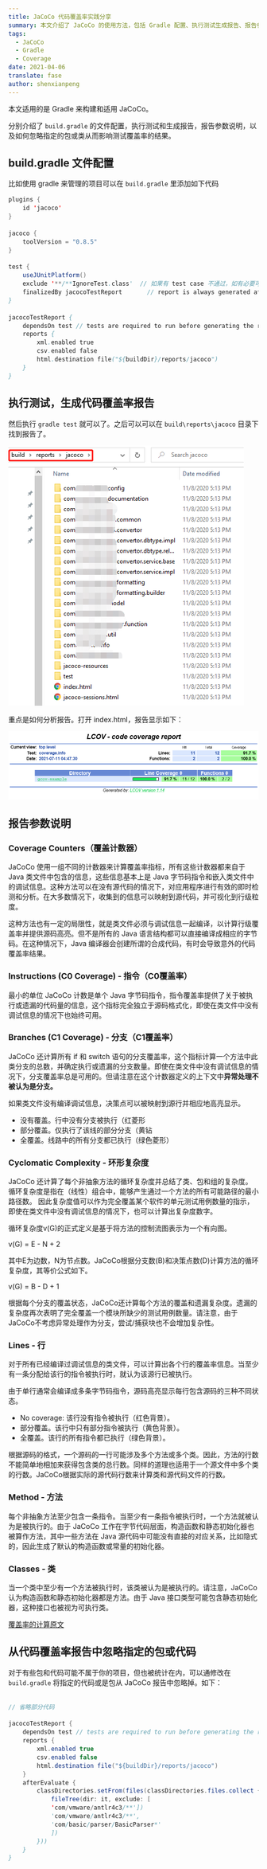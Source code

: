 ```yaml
---
title: JaCoCo 代码覆盖率实践分享
summary: 本文介绍了 JaCoCo 的使用方法，包括 Gradle 配置、执行测试生成报告、报告参数说明以及如何忽略指定的包或类影响测试覆盖率结果。
tags:
  - JaCoCo
  - Gradle
  - Coverage
date: 2021-04-06
translate: fase
author: shenxianpeng
---
```


本文适用的是 Gradle 来构建和适用 JaCoCo。

分别介绍了 `build.gradle` 的文件配置，执行测试和生成报告，报告参数说明，以及如何忽略指定的包或类从而影响测试覆盖率的结果。

## build.gradle 文件配置

比如使用 gradle 来管理的项目可以在 `build.gradle` 里添加如下代码

```java
plugins {
    id 'jacoco'
}

jacoco {
    toolVersion = "0.8.5"
}

test {
    useJUnitPlatform()
    exclude '**/**IgnoreTest.class'  // 如果有 test case 不通过，如有必要可以通过这样忽略掉
    finalizedBy jacocoTestReport       // report is always generated after tests run
}

jacocoTestReport {
    dependsOn test // tests are required to run before generating the report
    reports {
        xml.enabled true
        csv.enabled false
        html.destination file("${buildDir}/reports/jacoco")
    }
}
```

## 执行测试，生成代码覆盖率报告

然后执行 `gradle test` 就可以了。之后可以可以在 `build\reports\jacoco` 目录下找到报告了。

![JaCoCo报告](reports.png)

重点是如何分析报告。打开 index.html，报告显示如下：

![JaCoCo报告首页](index.png)

## 报告参数说明



### Coverage Counters（覆盖计数器）

JaCoCo 使用一组不同的计数器来计算覆盖率指标，所有这些计数器都来自于 Java 类文件中包含的信息，这些信息基本上是 Java 字节码指令和嵌入类文件中的调试信息。这种方法可以在没有源代码的情况下，对应用程序进行有效的即时检测和分析。在大多数情况下，收集到的信息可以映射到源代码，并可视化到行级粒度。

这种方法也有一定的局限性，就是类文件必须与调试信息一起编译，以计算行级覆盖率并提供源码高亮。但不是所有的 Java 语言结构都可以直接编译成相应的字节码。在这种情况下，Java 编译器会创建所谓的合成代码，有时会导致意外的代码覆盖率结果。

### Instructions (C0 Coverage) - 指令（C0覆盖率）

最小的单位 JaCoCo 计数是单个 Java 字节码指令，指令覆盖率提供了关于被执行或遗漏的代码量的信息，这个指标完全独立于源码格式化，即使在类文件中没有调试信息的情况下也始终可用。

### Branches (C1 Coverage) - 分支（C1覆盖率）

JaCoCo 还计算所有 if 和 switch 语句的分支覆盖率，这个指标计算一个方法中此类分支的总数，并确定执行或遗漏的分支数量。即使在类文件中没有调试信息的情况下，分支覆盖率总是可用的。但请注意在这个计数器定义的上下文中**异常处理不被认为是分支。**

如果类文件没有编译调试信息，决策点可以被映射到源行并相应地高亮显示。

* 没有覆盖。行中没有分支被执行（红菱形
* 部分覆盖。仅执行了该线的部分分支（黄钻
* 全覆盖。线路中的所有分支都已执行（绿色菱形）

### Cyclomatic Complexity - 环形复杂度

JaCoCo 还计算了每个非抽象方法的循环复杂度并总结了类、包和组的复杂度。循环复杂度是指在（线性）组合中，能够产生通过一个方法的所有可能路径的最小路径数。
因此复杂度值可以作为完全覆盖某个软件的单元测试用例数量的指示，即使在类文件中没有调试信息的情况下，也可以计算出复杂度数字。

循环复杂度v(G)的正式定义是基于将方法的控制流图表示为一个有向图。

v(G) = E - N + 2

其中E为边数，N为节点数。JaCoCo根据分支数(B)和决策点数(D)计算方法的循环复杂度，其等价公式如下。

v(G) = B - D + 1

根据每个分支的覆盖状态，JaCoCo还计算每个方法的覆盖和遗漏复杂度。遗漏的复杂度再次表明了完全覆盖一个模块所缺少的测试用例数量。请注意，由于JaCoCo不考虑异常处理作为分支，尝试/捕获块也不会增加复杂性。

### Lines - 行

对于所有已经编译过调试信息的类文件，可以计算出各个行的覆盖率信息。当至少有一条分配给该行的指令被执行时，就认为该源行已被执行。

由于单行通常会编译成多条字节码指令，源码高亮显示每行包含源码的三种不同状态。

* No coverage: 该行没有指令被执行（红色背景）。
* 部分覆盖。该行中只有部分指令被执行（黄色背景）。
* 全覆盖。该行的所有指令都已执行（绿色背景）。

根据源码的格式，一个源码的一行可能涉及多个方法或多个类。因此，方法的行数不能简单地相加来获得包含类的总行数。同样的道理也适用于一个源文件中多个类的行数。JaCoCo根据实际的源代码行数来计算类和源代码文件的行数。

### Method - 方法

每个非抽象方法至少包含一条指令。当至少有一条指令被执行时，一个方法就被认为是被执行的。由于 JaCoCo 工作在字节代码层面，构造函数和静态初始化器也被算作方法，其中一些方法在 Java 源代码中可能没有直接的对应关系，比如隐式的，因此生成了默认的构造函数或常量的初始化器。

### Classes - 类

当一个类中至少有一个方法被执行时，该类被认为是被执行的。请注意，JaCoCo 认为构造函数和静态初始化器都是方法。由于 Java 接口类型可能包含静态初始化器，这种接口也被视为可执行类。

[覆盖率的计算原文](https://www.eclemma.org/jacoco/trunk/doc/counters.html)

## 从代码覆盖率报告中忽略指定的包或代码

对于有些包和代码可能不属于你的项目，但也被统计在内，可以通修改在 `build.gradle` 将指定的代码或是包从 JaCoCo 报告中忽略掉。如下：

```java

// 省略部分代码

jacocoTestReport {
    dependsOn test // tests are required to run before generating the report
    reports {
        xml.enabled true
        csv.enabled false
        html.destination file("${buildDir}/reports/jacoco")
    }
    afterEvaluate {
        classDirectories.setFrom(files(classDirectories.files.collect {
            fileTree(dir: it, exclude: [
			'com/vmware/antlr4c3/**'])
			'com/vmware/antlr4c3/**',
            'com/basic/parser/BasicParser*'
            ])
        }))
    }
}
```

